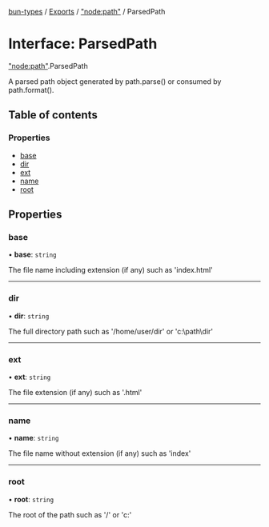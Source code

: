 [bun-types](https://github.com/oven-sh/bun-types/blob/master/api-docs/README.md) / [Exports](https://github.com/oven-sh/bun-types/blob/master/api-docs/modules.md) / ["node:path"](https://github.com/oven-sh/bun-types/blob/master/api-docs/modules/node_path_.md) / ParsedPath

# Interface: ParsedPath

["node:path"](https://github.com/oven-sh/bun-types/blob/master/api-docs/modules/node_path_.md).ParsedPath

A parsed path object generated by path.parse() or consumed by path.format().

## Table of contents

### Properties

- [base](https://github.com/oven-sh/bun-types/blob/master/api-docs/interfaces/node_path_.ParsedPath.md#base)
- [dir](https://github.com/oven-sh/bun-types/blob/master/api-docs/interfaces/node_path_.ParsedPath.md#dir)
- [ext](https://github.com/oven-sh/bun-types/blob/master/api-docs/interfaces/node_path_.ParsedPath.md#ext)
- [name](https://github.com/oven-sh/bun-types/blob/master/api-docs/interfaces/node_path_.ParsedPath.md#name)
- [root](https://github.com/oven-sh/bun-types/blob/master/api-docs/interfaces/node_path_.ParsedPath.md#root)

## Properties

### base

• **base**: `string`

The file name including extension (if any) such as 'index.html'

___

### dir

• **dir**: `string`

The full directory path such as '/home/user/dir' or 'c:\path\dir'

___

### ext

• **ext**: `string`

The file extension (if any) such as '.html'

___

### name

• **name**: `string`

The file name without extension (if any) such as 'index'

___

### root

• **root**: `string`

The root of the path such as '/' or 'c:\'
